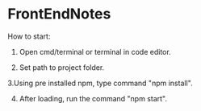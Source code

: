 ﻿# FrontEndNotes
How to start:

1. Open cmd/terminal or terminal in code editor.

2. Set path to project folder.


3.Using pre installed npm, type command "npm install".

4. After loading, run the command "npm start".
